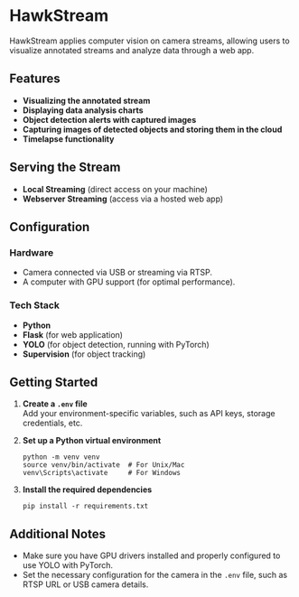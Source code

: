 # HawkStream

HawkStream applies computer vision on camera streams, allowing users to visualize annotated streams and analyze data through a web app.

## Features

- **Visualizing the annotated stream**
- **Displaying data analysis charts**
- **Object detection alerts with captured images**
- **Capturing images of detected objects and storing them in the cloud**
- **Timelapse functionality**

## Serving the Stream

- **Local Streaming** (direct access on your machine)
- **Webserver Streaming** (access via a hosted web app)

## Configuration

### Hardware

- Camera connected via USB or streaming via RTSP.
- A computer with GPU support (for optimal performance).

### Tech Stack

- **Python**
- **Flask** (for web application)
- **YOLO** (for object detection, running with PyTorch)
- **Supervision** (for object tracking)

## Getting Started

1. **Create a `.env` file**  
   Add your environment-specific variables, such as API keys, storage credentials, etc.

2. **Set up a Python virtual environment**  
   ```
   python -m venv venv
   source venv/bin/activate  # For Unix/Mac
   venv\Scripts\activate     # For Windows
   ```

3. **Install the required dependencies**  
   ```
   pip install -r requirements.txt
   ```

## Additional Notes

- Make sure you have GPU drivers installed and properly configured to use YOLO with PyTorch.
- Set the necessary configuration for the camera in the `.env` file, such as RTSP URL or USB camera details.

